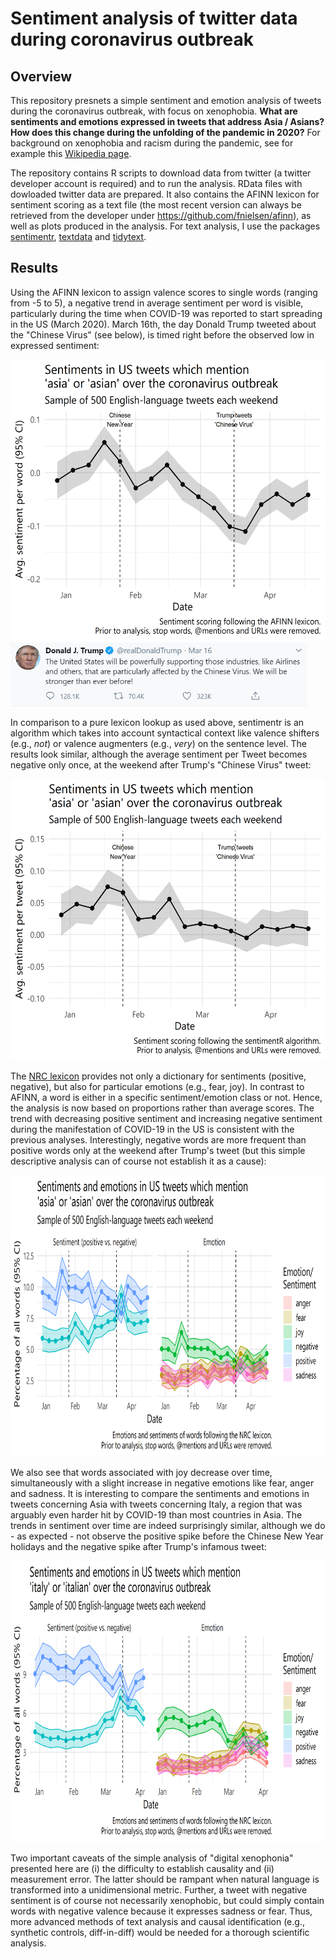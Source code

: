 # Sentiment analysis of twitter data during coronavirus outbreak

## Overview

This repository presnets a simple sentiment and emotion analysis of tweets during the coronavirus outbreak, with focus on xenophobia. **What are sentiments and emotions expressed in tweets that address Asia / Asians? How does this change during the unfolding of the pandemic in 2020?** For background on xenophobia and racism during the pandemic, see for example this [Wikipedia page](https://en.wikipedia.org/wiki/List_of_incidents_of_xenophobia_and_racism_related_to_the_2019%E2%80%9320_coronavirus_pandemic).

The repository contains R scripts to download data from twitter (a twitter developer account is required) and to run the analysis. RData files with dowloaded twitter data are prepared. It also contains the AFINN lexicon for sentiment scoring as a text file (the most recent version can always be retrieved from the developer under https://github.com/fnielsen/afinn), as well as plots produced in the analysis. For text analysis, I use the packages [sentimentr](https://github.com/trinker/sentimentr), [textdata](https://cran.r-project.org/web/packages/textdata/index.html) and [tidytext](https://cran.r-project.org/web/packages/tidytext/index.html).
## Results

Using the AFINN lexicon to assign valence scores to single words (ranging from -5 to 5), a negative trend in average sentiment per word is visible, particularly during the time when COVID-19 was reported to start spreading in the US (March 2020). March 16th, the day Donald Trump tweeted about the "Chinese Virus" (see below), is timed right before the observed low in expressed sentiment:

<img src="https://github.com/stefgehrig/tweetsentimentcorona/blob/master/sent_analysis_afinn_asia.png" width="550" height="450">

<img src="https://github.com/stefgehrig/tweetsentimentcorona/blob/master/trump_tweet.PNG" width="475" height="102">

In comparison to a pure lexicon lookup as used above, sentimentr is an algorithm which takes into account syntactical context like valence shifters (e.g., *not*) or valence augmenters (e.g., *very*) on the sentence level. The results look similar, although the average sentiment per Tweet becomes negative only once, at the weekend after Trump's "Chinese Virus" tweet:

<img src="https://github.com/stefgehrig/tweetsentimentcorona/blob/master/sent_analysis_sentr_asia.png" width="550" height="450">

The [NRC lexicon](https://saifmohammad.com/WebPages/NRC-Emotion-Lexicon.htm) provides not only a dictionary for sentiments (positive, negative), but also for particular emotions (e.g., fear, joy). In contrast to AFINN, a word is either in a specific sentiment/emotion class or not. Hence, the analysis is now based on proportions rather than average scores. The trend with decreasing positive sentiment and increasing negative sentiment during the manifestation of COVID-19 in the US is consistent with the previous analyses. Interestingly, negative words are more frequent than positive words only at the weekend after Trump's tweet (but this simple descriptive analysis can of course not establish it as a cause):

<img src="https://github.com/stefgehrig/tweetsentimentcorona/blob/master/sent_analysis_nrc_asia.png" width="800" height="450">

We also see that words associated with joy decrease over time, simultaneously with a slight increase in negative emotions like fear, anger and sadness. It is interesting to compare the sentiments and emotions in tweets concerning Asia with tweets concerning Italy, a region that was arguably even harder hit by COVID-19 than most countries in Asia. The trends in sentiment over time are indeed surprisingly similar, although we do - as expected - not observe the positive spike before the Chinese New Year holidays and the negative spike after Trump's infamous tweet:

<img src="https://github.com/stefgehrig/tweetsentimentcorona/blob/master/sent_analysis_nrc_italy.png" width="800" height="450">

Two important caveats of the simple analysis of "digital xenophonia" presented here are (i) the difficulty to establish causality and (ii) measurement error. The latter should be rampant when natural language is transformed into a unidimensional metric. Further, a tweet with negative sentiment is of course not necessarily xenophobic, but could simply contain words with negative valence because it expresses sadness or fear. Thus, more advanced methods of text analysis and causal identification (e.g., synthetic controls, diff-in-diff) would be needed for a thorough scientific analysis.
